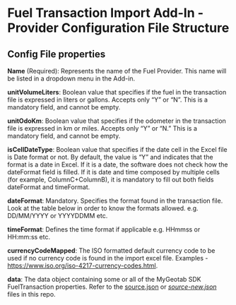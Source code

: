 # Fuel Transaction Import Add-In - Provider Configuration File Structure

## Config File properties

**Name** (Required): Represents the name of the Fuel Provider. This name will be listed in a dropdown menu in the Add-in.

**unitVolumeLiters**: Boolean value that specifies if the fuel in the transaction file is expressed in liters or gallons. Accepts only “Y” or “N”. This is a mandatory field, and cannot be empty.

**unitOdoKm**: Boolean value that specifies if the odometer in the transaction file is expressed in km or miles. Accepts only “Y” or “N.” This is a mandatory field, and cannot be empty.

**isCellDateType**: Boolean value that specifies if the date cell in the Excel file is Date format or not. By default, the value is “Y” and indicates that the format is a date in Excel. If it is a date, the software does not check how the dateFormat field is filled. If it is date and time composed by multiple cells (for example, ColumnC+ColumnB), it is mandatory to fill out both fields dateFormat and timeFormat.

**dateFormat**: Mandatory. Specifies the format found in the transaction file. Look at the table below in order to know the formats allowed. e.g. DD/MM/YYYY or YYYYDDMM etc.

**timeFormat**: Defines the time format if applicable e.g. HHmmss or HH:mm:ss etc.

**currencyCodeMapped**: The ISO formatted default currency code to be used if no currency code is found in the import excel file. Examples - https://www.iso.org/iso-4217-currency-codes.html.

**data**: The data object containing some or all of the MyGeotab SDK FuelTransaction properties.
Refer to the [source.json](source.json) or *[source-new.json](source-new.json)* files in this repo.
